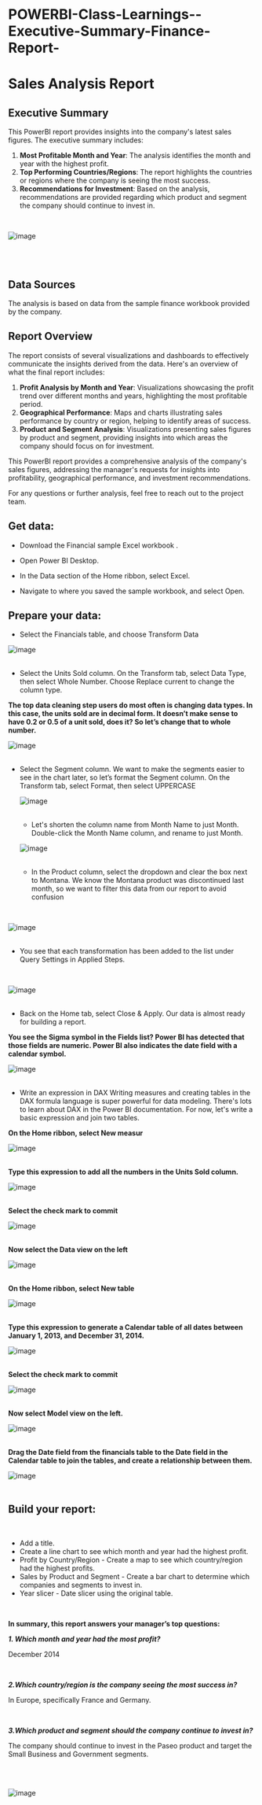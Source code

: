 # POWERBI-Class-Learnings--Executive-Summary-Finance-Report-

# Sales Analysis Report

## Executive Summary
This PowerBI report provides insights into the company's latest sales figures. The executive summary includes:

1. **Most Profitable Month and Year**: The analysis identifies the month and year with the highest profit.
2. **Top Performing Countries/Regions**: The report highlights the countries or regions where the company is seeing the most success.
3. **Recommendations for Investment**: Based on the analysis, recommendations are provided regarding which product and segment the company should continue to invest in.
<br>

![image](https://github.com/SubashiniMahadevan/POWERBI-Class-Learnings--Executive-Summary-Finance-Report-/assets/168095179/c7b8715f-8682-4482-aff3-0229ad10967c)

<br>
<br>

## Data Sources
The analysis is based on data from the sample finance workbook provided by the company.

## Report Overview
The report consists of several visualizations and dashboards to effectively communicate the insights derived from the data. Here's an overview of what the final report includes:

1. **Profit Analysis by Month and Year**: Visualizations showcasing the profit trend over different months and years, highlighting the most profitable period.
2. **Geographical Performance**: Maps and charts illustrating sales performance by country or region, helping to identify areas of success.
3. **Product and Segment Analysis**: Visualizations presenting sales figures by product and segment, providing insights into which areas the company should focus on for investment.

This PowerBI report provides a comprehensive analysis of the company's sales figures, addressing the manager's requests for insights into profitability, geographical performance, and investment recommendations.

For any questions or further analysis, feel free to reach out to the project team.

## Get data:

- Download the Financial sample Excel workbook .

- Open Power BI Desktop.

- In the Data section of the Home ribbon, select Excel.

- Navigate to where you saved the sample workbook, and select Open.
  
## Prepare your data:

- Select the Financials table, and choose Transform Data

![image](https://github.com/SubashiniMahadevan/POWERBI-Class-Learnings--Executive-Summary-Finance-Report-/assets/168095179/ae79e840-1b44-4024-b5c3-1910119d7408)
<br>
<br>

- Select the Units Sold column. On the Transform tab, select Data Type, then select Whole Number. Choose Replace current to change the column type.
  <br>

**The top data cleaning step users do most often is changing data types. In this case, the units sold are in decimal form. It doesn’t make sense to have 0.2 or 0.5 of a
unit sold, does it? So let’s change that to whole number.**

![image](https://github.com/SubashiniMahadevan/POWERBI-Class-Learnings--Executive-Summary-Finance-Report-/assets/168095179/9419a11b-1bbc-4d0a-8a39-6e803e3e2cbc)
<br>
<br>

- Select the Segment column. We want to make the segments easier to see in the chart later, so let’s format the Segment column. On the Transform tab, select Format, then select UPPERCASE

  ![image](https://github.com/SubashiniMahadevan/POWERBI-Class-Learnings--Executive-Summary-Finance-Report-/assets/168095179/952c6d99-d2b1-4d65-86a8-6a0a0272e1e3)
  <br>
  <br>

  - Let's shorten the column name from Month Name to just Month. Double-click the Month Name column, and rename to just Month.
 
  ![image](https://github.com/SubashiniMahadevan/POWERBI-Class-Learnings--Executive-Summary-Finance-Report-/assets/168095179/3d7ecc80-f05a-4c41-a617-f33f36efc81f)
  <br>
  <br>

  - In the Product column, select the dropdown and clear the box next to Montana.
We know the Montana product was discontinued last month, so we want to filter this data from our report to avoid confusion
<br>

![image](https://github.com/SubashiniMahadevan/POWERBI-Class-Learnings--Executive-Summary-Finance-Report-/assets/168095179/9eb6dd4e-1290-489d-ac0f-64d243ff2426)
<br>
<br>

- You see that each transformation has been added to the list under Query Settings in Applied Steps.
<br>

![image](https://github.com/SubashiniMahadevan/POWERBI-Class-Learnings--Executive-Summary-Finance-Report-/assets/168095179/cf6949a3-7408-464f-bf13-3a310d0b2ac1)
<br>
<br>

- Back on the Home tab, select Close & Apply. Our data is almost ready for building a report.

**You see the Sigma symbol in the Fields list? Power BI has detected that those fields are numeric. Power BI also indicates the date field with a calendar symbol.**

![image](https://github.com/SubashiniMahadevan/POWERBI-Class-Learnings--Executive-Summary-Finance-Report-/assets/168095179/f397ce0a-0187-4f4c-8465-41e190580d9e)
<br>
<br>

- Write an expression in DAX
Writing measures and creating tables in the DAX formula language is super powerful for data modeling. There's lots to learn about DAX in the Power BI documentation. For now,
let's write a basic expression and join two tables.

**On the Home ribbon, select New measur**
<br>

![image](https://github.com/SubashiniMahadevan/POWERBI-Class-Learnings--Executive-Summary-Finance-Report-/assets/168095179/91ddeccb-5206-47c4-9c08-69c57e1e3e60)
<br>
<br>

**Type this expression to add all the numbers in the Units Sold column.**
<br>

![image](https://github.com/SubashiniMahadevan/POWERBI-Class-Learnings--Executive-Summary-Finance-Report-/assets/168095179/0600bf0b-6b45-457a-a745-e9e52fb4a46a)
<br>
<br>

**Select the check mark to commit**
<br>

![image](https://github.com/SubashiniMahadevan/POWERBI-Class-Learnings--Executive-Summary-Finance-Report-/assets/168095179/d737bb7d-3e1a-4231-a5a1-6073ef13ba7b)
<br>
<br>

**Now select the Data view on the left**
<br>

![image](https://github.com/SubashiniMahadevan/POWERBI-Class-Learnings--Executive-Summary-Finance-Report-/assets/168095179/df5a6dba-0d20-4797-835f-c27fb2c84a6f)
<br>
<br>

**On the Home ribbon, select New table**
<br>

![image](https://github.com/SubashiniMahadevan/POWERBI-Class-Learnings--Executive-Summary-Finance-Report-/assets/168095179/64bfc6d0-48c3-4ea4-81b6-e8177a34e5a0)
<br>
<br>

**Type this expression to generate a Calendar table of all dates between January 1, 2013, and December 31, 2014.**
<br>

![image](https://github.com/SubashiniMahadevan/POWERBI-Class-Learnings--Executive-Summary-Finance-Report-/assets/168095179/77bbb24d-1599-4044-a075-3474cb9c99cd)
<br>
<br>

**Select the check mark to commit**
<br>

![image](https://github.com/SubashiniMahadevan/POWERBI-Class-Learnings--Executive-Summary-Finance-Report-/assets/168095179/2c8448ab-71ed-44ab-a3ed-14371b98e356)
<br>
<br>

**Now select Model view on the left.**
<br>

![image](https://github.com/SubashiniMahadevan/POWERBI-Class-Learnings--Executive-Summary-Finance-Report-/assets/168095179/ff2ff1a9-ec36-4d3a-9803-d4a3ee410594)
<br>
<br>

**Drag the Date field from the financials table to the Date field in the Calendar table
to join the tables, and create a relationship between them.**
<br>

![image](https://github.com/SubashiniMahadevan/POWERBI-Class-Learnings--Executive-Summary-Finance-Report-/assets/168095179/22234824-4897-4ea1-a2b6-eb7a2fd6d789)
<br>
<br>

## Build your report:
<br>

- Add a title.
- Create a line chart to see which month and year had the highest profit.
- Profit by Country/Region - Create a map to see which country/region had the highest profits.
- Sales by Product and Segment - Create a bar chart to determine which companies and segments to invest in.
- Year slicer - Date slicer using the original table.
<br>


**In summary, this report answers your manager’s top questions:**

***1. Which month and year had the most profit?***
<br>

<p>December 2014</p>
<br>
  
***2.Which country/region is the company seeing the most success in?***
 <br>
 
<p>In Europe, specifically France and Germany.</p>
<br>

***3.Which product and segment should the company continue to invest in?***
<br>

<p>The company should continue to invest in the Paseo product and target the Small Business and Government segments.</p>

<br>
<br>


![image](https://github.com/SubashiniMahadevan/POWERBI-Class-Learnings--Executive-Summary-Finance-Report-/assets/168095179/e5fcc1ce-9777-478b-a50c-fed826873921)
<br>
<br>



















  
